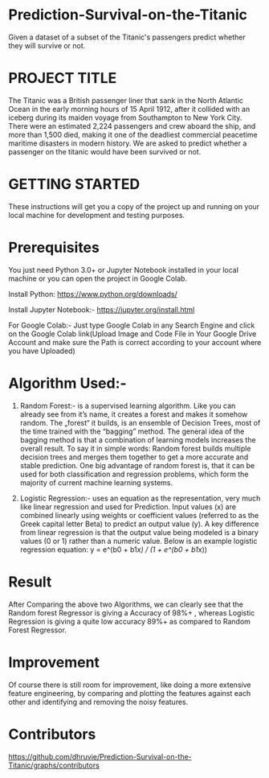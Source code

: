 # Prediction-Survival-on-the-Titanic
Given a dataset of a subset of the Titanic's passengers predict whether they will survive or not.

# PROJECT TITLE
The Titanic was a British passenger liner that sank in the North Atlantic Ocean in the early morning hours of 15 April 1912, after it collided with an iceberg during its maiden voyage from Southampton to New York City. There were an estimated 2,224 passengers and crew aboard the ship, and more than 1,500 died, making it one of the deadliest commercial peacetime maritime disasters in modern history.
We are asked to predict whether a passenger on the titanic would have been survived or not.

# GETTING STARTED
These instructions will get you a copy of the project up and running on your local machine for development and testing purposes.

# Prerequisites
You just need Python 3.0+ or Jupyter Notebook installed in your local machine or you can open the project in Google Colab.

Install Python: https://www.python.org/downloads/

Install Jupyter Notebook:- https://jupyter.org/install.html

For Google Colab:- Just type Google Colab in any Search Engine and click on the Google Colab link(Upload Image and Code File in Your Google Drive Account and make sure the Path is correct according to your account where you have Uploaded)

# Algorithm Used:-

1. Random Forest:- is a supervised learning algorithm. Like you can already see from it’s name, it creates a forest and makes it somehow random. The „forest“ it builds, is an ensemble of Decision Trees, most of the time trained with the “bagging” method. The general idea of the bagging method is that a combination of learning models increases the overall result.
To say it in simple words: Random forest builds multiple decision trees and merges them together to get a more accurate and stable prediction.
One big advantage of random forest is, that it can be used for both classification and regression problems, which form the majority of current machine learning systems. 

2. Logistic Regression:- uses an equation as the representation, very much like linear regression and used for Prediction. Input values (x) are combined linearly using weights or coefficient values (referred to as the Greek capital letter Beta) to predict an output value (y). A key difference from linear regression is that the output value being modeled is a binary values (0 or 1) rather than a numeric value. 
Below is an example logistic regression equation:
                                               y = e^(b0 + b1*x) / (1 + e^(b0 + b1*x))

# Result
After Comparing the above two Algorithms, we can clearly see that the Random forest Regressor is giving a Accuracy of 98%+ , whereas Logistic Regression is giving a quite low accuracy  89%+ as compared to Random Forest Regressor.

# Improvement
Of course there is still room for improvement, like doing a more extensive feature engineering, by comparing and plotting the features against each other and identifying and removing the noisy features.

# Contributors
https://github.com/dhruvie/Prediction-Survival-on-the-Titanic/graphs/contributors
